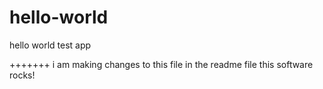 # hello-world
hello world test app

+++++++
i am making changes to this file in the readme file
this software rocks!
